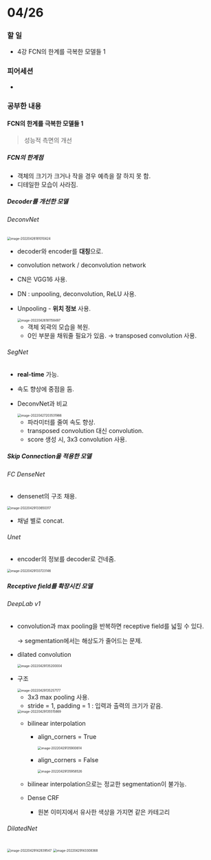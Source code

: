 # 04/26

### 할 일

* 4강 FCN의 한계를 극복한 모델들 1



### 피어세션

* 




### 공부한 내용

#### FCN의 한계를 극복한 모델들 1

>  성능적 측면의 개선



##### FCN의 한계점

* 객체의 크기가 크거나 작을 경우 예측을 잘 하지 못 함.
* 디테일한 모습이 사라짐.



##### Decoder를 개선한 모델

###### DeconvNet

<img src="0426.assets/image-20220426181010424.png" alt="image-20220426181010424" style="zoom:50%;" />

* decoder와 encoder를 **대칭**으로.

* convolution network / deconvolution network

* CN은 VGG16 사용.

* DN : unpooling, deconvolution, ReLU 사용.

* Unpooling - **위치 정보** 사용.

  <img src="0426.assets/image-20220426181158497.png" alt="image-20220426181158497" style="zoom:50%;" />

  * 객체 외곽의 모습을 복원.
  * 0인 부분을 채워줄 필요가 있음. → transposed convolution 사용.



###### SegNet

* **real-time** 가능.

* 속도 향상에 중점을 둠.

* DeconvNet과 비교

  <img src="0426.assets/image-20220427203531966.png" alt="image-20220427203531966" style="zoom:50%;" />

  * 파라미터를 줄여 속도 향상.
  * transposed convolution 대신 convolution.
  * score 생성 시, 3x3 convolution 사용.



##### Skip Connection을 적용한 모델

###### FC DenseNet

* densenet의 구조 채용.

<img src="0426.assets/image-20220429133650317.png" alt="image-20220429133650317" style="zoom:50%;" />

* 채널 별로 concat.



###### Unet

* encoder의 정보를 decoder로 건네줌.

<img src="0426.assets/image-20220429133723146.png" alt="image-20220429133723146" style="zoom:50%;" />



##### Receptive field를 확장시킨 모델

###### DeepLab v1

* convolution과 max pooling을 반복하면 receptive field를 넓힐 수 있다.

  → segmentation에서는 해상도가 줄어드는 문제.

* dilated convolution

  <img src="0426.assets/image-20220429135200004.png" alt="image-20220429135200004" style="zoom:50%;" />

* 구조

  <img src="0426.assets/image-20220429135257177.png" alt="image-20220429135257177" style="zoom:50%;" />

  * 3x3 max pooling 사용.
  * stride = 1, padding = 1 : 입력과 출력의 크기가 같음.

  <img src="0426.assets/image-20220429135515869.png" alt="image-20220429135515869" style="zoom: 50%;" />

  * bilinear interpolation

    * align_corners = True

      <img src="0426.assets/image-20220429135900614.png" alt="image-20220429135900614" style="zoom:50%;" />

    * align_corners = False

      <img src="0426.assets/image-20220429135958526.png" alt="image-20220429135958526" style="zoom:50%;" />

  * bilinear interpolation으로는 정교한 segmentation이 불가능.

  * Dense CRF

    * 원본 이미지에서 유사한 색상을 가지면 같은 카테고리



###### DilatedNet

<img src="0426.assets/image-20220429142839547.png" alt="image-20220429142839547" style="zoom:50%;" />

<img src="0426.assets/image-20220429143308368.png" alt="image-20220429143308368" style="zoom:50%;" />



